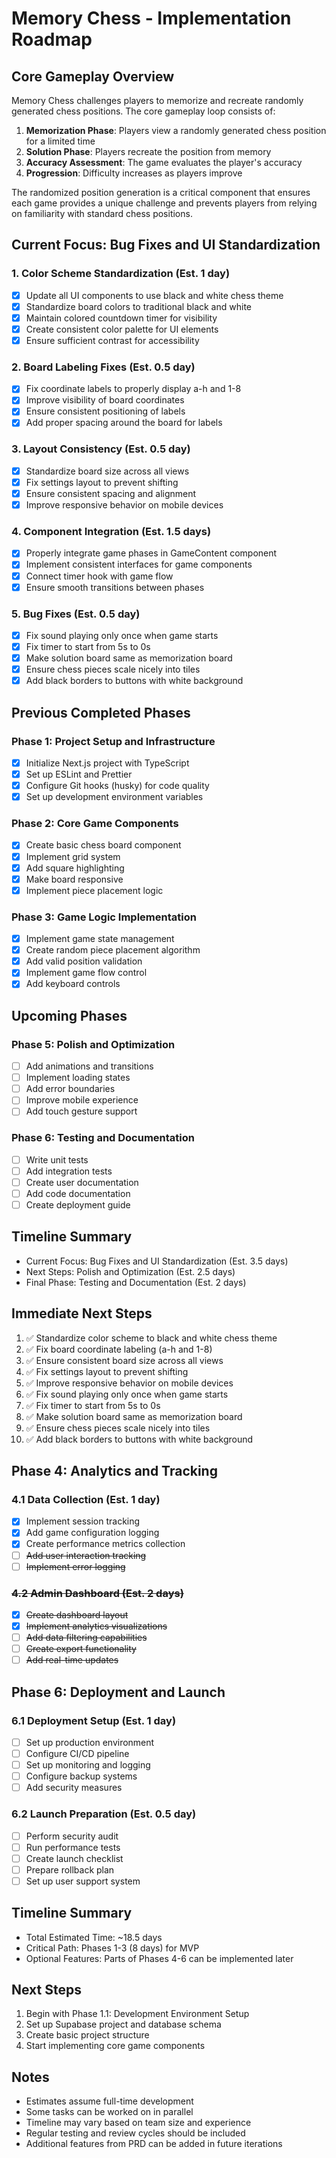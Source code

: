 # Memory Chess - Implementation Roadmap

## Core Gameplay Overview
Memory Chess challenges players to memorize and recreate randomly generated chess positions. The core gameplay loop consists of:
1. **Memorization Phase**: Players view a randomly generated chess position for a limited time
2. **Solution Phase**: Players recreate the position from memory
3. **Accuracy Assessment**: The game evaluates the player's accuracy
4. **Progression**: Difficulty increases as players improve

The randomized position generation is a critical component that ensures each game provides a unique challenge and prevents players from relying on familiarity with standard chess positions.

## Current Focus: Bug Fixes and UI Standardization

### 1. Color Scheme Standardization (Est. 1 day)
- [x] Update all UI components to use black and white chess theme
- [x] Standardize board colors to traditional black and white
- [x] Maintain colored countdown timer for visibility
- [x] Create consistent color palette for UI elements
- [x] Ensure sufficient contrast for accessibility

### 2. Board Labeling Fixes (Est. 0.5 day)
- [x] Fix coordinate labels to properly display a-h and 1-8
- [x] Improve visibility of board coordinates
- [x] Ensure consistent positioning of labels
- [x] Add proper spacing around the board for labels

### 3. Layout Consistency (Est. 0.5 day)
- [x] Standardize board size across all views
- [x] Fix settings layout to prevent shifting
- [x] Ensure consistent spacing and alignment
- [x] Improve responsive behavior on mobile devices

### 4. Component Integration (Est. 1.5 days)
- [x] Properly integrate game phases in GameContent component
- [x] Implement consistent interfaces for game components
- [x] Connect timer hook with game flow
- [x] Ensure smooth transitions between phases

### 5. Bug Fixes (Est. 0.5 day)
- [x] Fix sound playing only once when game starts
- [x] Fix timer to start from 5s to 0s
- [x] Make solution board same as memorization board
- [x] Ensure chess pieces scale nicely into tiles
- [x] Add black borders to buttons with white background

## Previous Completed Phases

### Phase 1: Project Setup and Infrastructure
- [x] Initialize Next.js project with TypeScript
- [x] Set up ESLint and Prettier
- [x] Configure Git hooks (husky) for code quality
- [x] Set up development environment variables

### Phase 2: Core Game Components
- [x] Create basic chess board component
- [x] Implement grid system
- [x] Add square highlighting
- [x] Make board responsive
- [x] Implement piece placement logic

### Phase 3: Game Logic Implementation
- [x] Implement game state management
- [x] Create random piece placement algorithm
- [x] Add valid position validation
- [x] Implement game flow control
- [x] Add keyboard controls

## Upcoming Phases

### Phase 5: Polish and Optimization
- [ ] Add animations and transitions
- [ ] Implement loading states
- [ ] Add error boundaries
- [ ] Improve mobile experience
- [ ] Add touch gesture support

### Phase 6: Testing and Documentation
- [ ] Write unit tests
- [ ] Add integration tests
- [ ] Create user documentation
- [ ] Add code documentation
- [ ] Create deployment guide

## Timeline Summary
- Current Focus: Bug Fixes and UI Standardization (Est. 3.5 days)
- Next Steps: Polish and Optimization (Est. 2.5 days)
- Final Phase: Testing and Documentation (Est. 2 days)

## Immediate Next Steps
1. ✅ Standardize color scheme to black and white chess theme
2. ✅ Fix board coordinate labeling (a-h and 1-8)
3. ✅ Ensure consistent board size across all views
4. ✅ Fix settings layout to prevent shifting
5. ✅ Improve responsive behavior on mobile devices
6. ✅ Fix sound playing only once when game starts
7. ✅ Fix timer to start from 5s to 0s
8. ✅ Make solution board same as memorization board
9. ✅ Ensure chess pieces scale nicely into tiles
10. ✅ Add black borders to buttons with white background

## Phase 4: Analytics and Tracking
### 4.1 Data Collection (Est. 1 day)
- [x] Implement session tracking
- [x] Add game configuration logging
- [x] Create performance metrics collection
- [ ] ~~Add user interaction tracking~~
- [ ] ~~Implement error logging~~

### ~~4.2 Admin Dashboard (Est. 2 days)~~
- [x] ~~Create dashboard layout~~
- [x] ~~Implement analytics visualizations~~
- [ ] ~~Add data filtering capabilities~~
- [ ] ~~Create export functionality~~
- [ ] ~~Add real-time updates~~

## Phase 6: Deployment and Launch
### 6.1 Deployment Setup (Est. 1 day)
- [ ] Set up production environment
- [ ] Configure CI/CD pipeline
- [ ] Set up monitoring and logging
- [ ] Configure backup systems
- [ ] Add security measures

### 6.2 Launch Preparation (Est. 0.5 day)
- [ ] Perform security audit
- [ ] Run performance tests
- [ ] Create launch checklist
- [ ] Prepare rollback plan
- [ ] Set up user support system

## Timeline Summary
- Total Estimated Time: ~18.5 days
- Critical Path: Phases 1-3 (8 days) for MVP
- Optional Features: Parts of Phases 4-6 can be implemented later

## Next Steps
1. Begin with Phase 1.1: Development Environment Setup
2. Set up Supabase project and database schema
3. Create basic project structure
4. Start implementing core game components

## Notes
- Estimates assume full-time development
- Some tasks can be worked on in parallel
- Timeline may vary based on team size and experience
- Regular testing and review cycles should be included
- Additional features from PRD can be added in future iterations 